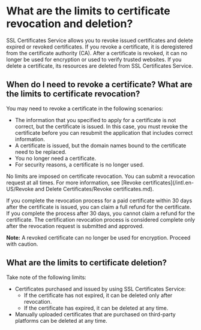 # What are the limits to certificate revocation and deletion?

SSL Certificates Service allows you to revoke issued certificates and delete expired or revoked certificates. If you revoke a certificate, it is deregistered from the certificate authority \(CA\). After a certificate is revoked, it can no longer be used for encryption or used to verify trusted websites. If you delete a certificate, its resources are deleted from SSL Certificates Service.

## When do I need to revoke a certificate? What are the limits to certificate revocation?

You may need to revoke a certificate in the following scenarios:

-   The information that you specified to apply for a certificate is not correct, but the certificate is issued. In this case, you must revoke the certificate before you can resubmit the application that includes correct information.
-   A certificate is issued, but the domain names bound to the certificate need to be replaced.
-   You no longer need a certificate.
-   For security reasons, a certificate is no longer used.

No limits are imposed on certificate revocation. You can submit a revocation request at all times. For more information, see [Revoke certificates](/intl.en-US/Revoke and Delete Certificates/Revoke certificates.md).

If you complete the revocation process for a paid certificate within 30 days after the certificate is issued, you can claim a full refund for the certificate. If you complete the process after 30 days, you cannot claim a refund for the certificate. The certification revocation process is considered complete only after the revocation request is submitted and approved.

**Note:** A revoked certificate can no longer be used for encryption. Proceed with caution.

## What are the limits to certificate deletion?

Take note of the following limits:

-   Certificates purchased and issued by using SSL Certificates Service:
    -   If the certificate has not expired, it can be deleted only after revocation.
    -   If the certificate has expired, it can be deleted at any time.
-   Manually uploaded certificates that are purchased on third-party platforms can be deleted at any time.

